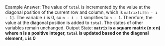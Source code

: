 Example Answer:
The value of `total` is incremented by the value at the diagonal position of the current row and column, which is `matrix[i][n - i - 1]`. The variable `i` is 0, so `n - i - 1` simplifies to `n - 1`. Therefore, the value at the diagonal position is added to `total`. The states of other variables remain unchanged.
Output State: **`matrix` is a square matrix (n x n) where n is a positive integer, `total` is updated based on the diagonal element, `i` is 0**